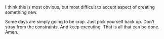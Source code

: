 I think this is most obvious, but most difficult to accept aspect of creating something new.

Some days are simply going to be crap. Just pick yourself back up. Don't stray from the constraints. And keep executing. That is all that can be done. Amen.